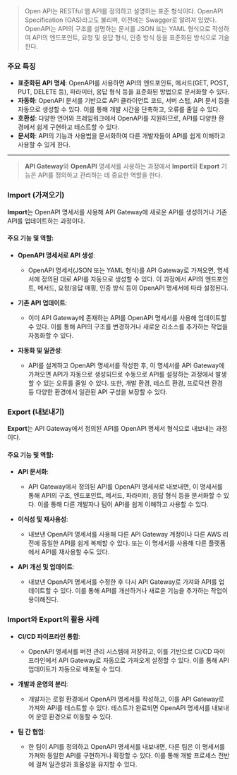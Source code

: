 > Open API는 RESTful 웹 API를 정의하고 설명하는 표준 형식이다. OpenAPI Specification (OAS)라고도 불리며, 이전에는 Swagger로 알려져 있었다. OpenAPI는 API의 구조를 설명하는 문서를 JSON 또는 YAML 형식으로 작성하여 API의 엔드포인트, 요청 및 응답 형식, 인증 방식 등을 표준화된 방식으로 기술한다.

### 주요 특징
- **표준화된 API 명세**: OpenAPI를 사용하면 API의 엔드포인트, 메서드(GET, POST, PUT, DELETE 등), 파라미터, 응답 형식 등을 표준화된 방법으로 문서화할 수 있다.
- **자동화**: OpenAPI 문서를 기반으로 API 클라이언트 코드, 서버 스텁, API 문서 등을 자동으로 생성할 수 있다. 이를 통해 개발 시간을 단축하고, 오류를 줄일 수 있다.
- **호환성**: 다양한 언어와 프레임워크에서 OpenAPI를 지원하므로, API를 다양한 환경에서 쉽게 구현하고 테스트할 수 있다.
- **문서화**: API의 기능과 사용법을 문서화하여 다른 개발자들이 API를 쉽게 이해하고 사용할 수 있게 한다.

---

> **API Gateway**와 **OpenAPI** 명세서를 사용하는 과정에서 **Import**와 **Export** 기능은 API를 정의하고 관리하는 데 중요한 역할을 한다. 

### Import (가져오기)

**Import**는 OpenAPI 명세서를 사용해 API Gateway에 새로운 API를 생성하거나 기존 API를 업데이트하는 과정이다.

#### 주요 기능 및 역할:
- **OpenAPI 명세서로 API 생성**:
    - OpenAPI 명세서(JSON 또는 YAML 형식)를 API Gateway로 가져오면, 명세서에 정의된 대로 API를 자동으로 생성할 수 있다. 이 과정에서 API의 엔드포인트, 메서드, 요청/응답 매핑, 인증 방식 등이 OpenAPI 명세서에 따라 설정된다.

- **기존 API 업데이트**:
    - 이미 API Gateway에 존재하는 API를 OpenAPI 명세서를 사용해 업데이트할 수 있다. 이를 통해 API의 구조를 변경하거나 새로운 리소스를 추가하는 작업을 자동화할 수 있다.

- **자동화 및 일관성**:
    - API를 설계하고 OpenAPI 명세서를 작성한 후, 이 명세서를 API Gateway에 가져오면 API가 자동으로 생성되므로 수동으로 API를 설정하는 과정에서 발생할 수 있는 오류를 줄일 수 있다. 또한, 개발 환경, 테스트 환경, 프로덕션 환경 등 다양한 환경에서 일관된 API 구성을 보장할 수 있다.

### Export (내보내기)

**Export**는 API Gateway에서 정의된 API를 OpenAPI 명세서 형식으로 내보내는 과정이다.

#### 주요 기능 및 역할:
- **API 문서화**:
    - API Gateway에서 정의된 API를 OpenAPI 명세서로 내보내면, 이 명세서를 통해 API의 구조, 엔드포인트, 메서드, 파라미터, 응답 형식 등을 문서화할 수 있다. 이를 통해 다른 개발자나 팀이 API를 쉽게 이해하고 사용할 수 있다.

- **이식성 및 재사용성**:
    - 내보낸 OpenAPI 명세서를 사용해 다른 API Gateway 계정이나 다른 AWS 리전에 동일한 API를 쉽게 복제할 수 있다. 또는 이 명세서를 사용해 다른 플랫폼에서 API를 재사용할 수도 있다.

- **API 개선 및 업데이트**:
    - 내보낸 OpenAPI 명세서를 수정한 후 다시 API Gateway로 가져와 API를 업데이트할 수 있다. 이를 통해 API를 개선하거나 새로운 기능을 추가하는 작업이 용이해진다.

### Import와 Export의 활용 사례
- **CI/CD 파이프라인 통합**:
    - OpenAPI 명세서를 버전 관리 시스템에 저장하고, 이를 기반으로 CI/CD 파이프라인에서 API Gateway로 자동으로 가져오게 설정할 수 있다. 이를 통해 API 업데이트가 자동으로 배포될 수 있다.

- **개발과 운영의 분리**:
    - 개발자는 로컬 환경에서 OpenAPI 명세서를 작성하고, 이를 API Gateway로 가져와 API를 테스트할 수 있다. 테스트가 완료되면 OpenAPI 명세서를 내보내어 운영 환경으로 이동할 수 있다.

- **팀 간 협업**:
    - 한 팀이 API를 정의하고 OpenAPI 명세서를 내보내면, 다른 팀은 이 명세서를 가져와 동일한 API를 구현하거나 확장할 수 있다. 이를 통해 개발 프로세스 전반에 걸쳐 일관성과 효율성을 유지할 수 있다.
